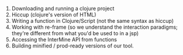  1. Downloading and running a clojure project
 2. Hiccup (clojure's version of HTML)
 3. Writing a function in Clojure/Script (not the same syntax as hiccup)
 4. Working with re-frame (so we understand the interaction paradigms; they're different from what you'd be used to in a jsp)
 5. Accessing the InterMine API from functions
 6. Building minified / prod-ready versions of our tool.
